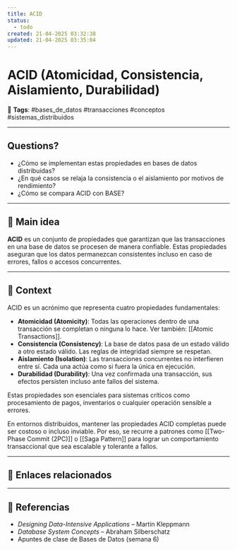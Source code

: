 ```yaml
---
title: ACID
status:
  - todo
created: 21-04-2025 03:32:38
updated: 21-04-2025 03:35:04
---
```


# ACID (Atomicidad, Consistencia, Aislamiento, Durabilidad)

🔖 **Tags**: #bases_de_datos #transacciones #conceptos #sistemas_distribuidos

---

## Questions?
- ¿Cómo se implementan estas propiedades en bases de datos distribuidas?
- ¿En qué casos se relaja la consistencia o el aislamiento por motivos de rendimiento?
- ¿Cómo se compara ACID con BASE?

---

## 🧠 Main idea

**ACID** es un conjunto de propiedades que garantizan que las transacciones en una base de datos se procesen de manera confiable. Estas propiedades aseguran que los datos permanezcan consistentes incluso en caso de errores, fallos o accesos concurrentes.

---

## 🧩 Context

ACID es un acrónimo que representa cuatro propiedades fundamentales:

- **Atomicidad (Atomicity)**: Todas las operaciones dentro de una transacción se completan o ninguna lo hace. Ver también: [[Atomic Transactions]].
- **Consistencia (Consistency)**: La base de datos pasa de un estado válido a otro estado válido. Las reglas de integridad siempre se respetan.
- **Aislamiento (Isolation)**: Las transacciones concurrentes no interfieren entre sí. Cada una actúa como si fuera la única en ejecución.
- **Durabilidad (Durability)**: Una vez confirmada una transacción, sus efectos persisten incluso ante fallos del sistema.

Estas propiedades son esenciales para sistemas críticos como procesamiento de pagos, inventarios o cualquier operación sensible a errores.

En entornos distribuidos, mantener las propiedades ACID completas puede ser costoso o incluso inviable. Por eso, se recurre a patrones como [[Two-Phase Commit (2PC)]] o [[Saga Pattern]] para lograr un comportamiento transaccional que sea escalable y tolerante a fallos.

---

## 🔗 Enlaces relacionados


---

## 📘 Referencias

- *Designing Data-Intensive Applications* – Martin Kleppmann  
- *Database System Concepts* – Abraham Silberschatz  
- Apuntes de clase de Bases de Datos (semana 6)
